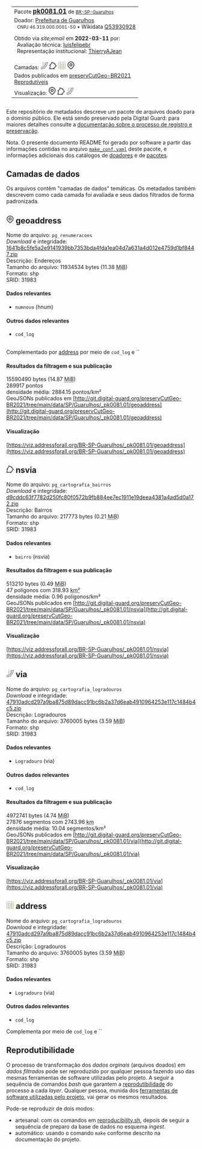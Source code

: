 <aside>
<table align="right" style="padding: 1em">
<tr><td>Pacote <a target="_git" title="link canônico para o git deste pacote" href="http://git.digital-guard.org/preserv-BR/blob/main/data/SP/Guarulhos/_pk0081.01"><big><b>pk0081.01</b></big></a> de <small><a target="_osmcodes" title="Jurisdição" href="https://osm.codes/BR-SP-Guarulhos">BR-SP-Guarulhos</a></small>
</td></tr>
<tr><td>
Doador: <a rel="external" target="_doador" href="https://www.guarulhos.sp.gov.br/">Prefeitura de Guarulhos</a>
<br/>&nbsp; <small>CNPJ 46.319.000.0001-50</small> • Wikidata <a rel="external" target="_doador" title="link descritor Wikidata do doador" href="https://www.wikidata.org/wiki/Q53930928">Q53930928</a></small><br/>

Obtido via <i>site;email</i> em <b>2022-03-11</b> por:
<br/>&nbsp; Avaliação técnica: <a rel="external" target="_gitPerson" title="usuário Git" href="https://github.com/luisfelipebr">luisfelipebr</a>
<br/>&nbsp; Representação institucional: <a rel="external" target="_gitPerson" title="usuário Git" href="https://github.com/ThierryAJean">ThierryAJean</a><br/>
</td></tr>
<tr><td>Camadas: <a title="via" href="#-via"><img src="https://raw.githubusercontent.com/digital-guard/preserv/main/docs/assets/layerIcon-via.png" alt="via" width="20"/></a> <a title="nsvia" href="#-nsvia"><img src="https://raw.githubusercontent.com/digital-guard/preserv/main/docs/assets/layerIcon-nsvia.png" alt="nsvia" width="20"/></a> <a title="address" href="#-address"><img src="https://raw.githubusercontent.com/digital-guard/preserv/main/docs/assets/layerIcon-address.png" alt="address" width="20"/></a> <a title="geoaddress" href="#-geoaddress"><img src="https://raw.githubusercontent.com/digital-guard/preserv/main/docs/assets/layerIcon-geoaddress.png" alt="geoaddress" width="20"/></a> </td></tr>
<tr><td>Dados publicados em <a href="http://git.digital-guard.org/preservCutGeo-BR2021/tree/main/data/SP/Guarulhos/_pk0081.01">preservCutGeo-BR2021</a><br/><a href="#reprodutibilidade">Reprodutíveis</a></td></tr>
<tr><td>Visualização: <a title="geoaddress" href="https://viz.addressforall.org/BR-SP-Guarulhos/_pk0081.01/geoaddress"><img src="https://raw.githubusercontent.com/digital-guard/preserv/main/docs/assets/layerIcon-geoaddress.png" alt="geoaddress" width="20"/></a> <a title="nsvia" href="https://viz.addressforall.org/BR-SP-Guarulhos/_pk0081.01/nsvia"><img src="https://raw.githubusercontent.com/digital-guard/preserv/main/docs/assets/layerIcon-nsvia.png" alt="nsvia" width="20"/></a> <a title="via" href="https://viz.addressforall.org/BR-SP-Guarulhos/_pk0081.01/via"><img src="https://raw.githubusercontent.com/digital-guard/preserv/main/docs/assets/layerIcon-via.png" alt="via" width="20"/></a> </td></tr>
</table>
</aside>

<section>

Este repositório de metadados descreve um pacote de arquivos doado para o domínio público. Ele está sendo preservado pela Digital Guard: para maiores detalhes consulte a [documentação sobre o processo de registro e preservação](https://wiki.addressforall.org/doc/Documentação_Digital-guard).

Nota. O presente documento README foi gerado por software a partir das informações contidas no arquivo [`make_conf.yaml`](http://git.digital-guard.org/preserv-BR/blob/main/data/SP/Guarulhos/_pk0081.01/make_conf.yaml) deste pacote, e informações adicionais dos catálogos de [doadores](https://git.digital-guard.org/preserv-BR/blob/main/data/donor.csv) e de [pacotes](https://git.digital-guard.org/preserv-BR/blob/main/data/donatedPack.csv).

# Camadas de dados

Os arquivos contêm "camadas de dados" temáticas. Os metadados também descrevem como cada camada foi avaliada e seus dados filtrados de forma padronizada.

## <img src="https://raw.githubusercontent.com/digital-guard/preserv/main/docs/assets/layerIcon-geoaddress.png" alt="geoaddress" width="20"/> geoaddress

Nome do arquivo: `pg_renumeracoes`<br/>*Download* e integridade: [1641b8c5fe5a2e9141939bb7353bda4fda1ea04d7a631a4d012e4759d1bf8447.zip](http://dl.digital-guard.org/1641b8c5fe5a2e9141939bb7353bda4fda1ea04d7a631a4d012e4759d1bf8447.zip)<br/>Descrição: Endereços<br/>Tamanho do arquivo: 11934534 bytes (11.38 <abbr title="mebibyte">MiB</abbr>)<br/>Formato: shp<br/>SRID: 31983

#### Dados relevantes
* `numnovo` (hnum)

#### Outros dados relevantes
* `cod_log`

<br/>Complementado por [address](#-address) por meio de `cod_log` e ``

#### Resultados da filtragem e sua publicação
15590490 bytes (14.87 <abbr title="mebibyte">MiB</abbr>)<br/>289917 pontos<br/>densidade média: 2884.15 pontos/km²<br/>GeoJSONs publicados em [http://git.digital-guard.org/preservCutGeo-BR2021/tree/main/data/SP/Guarulhos/_pk0081.01/geoaddress](http://git.digital-guard.org/preservCutGeo-BR2021/tree/main/data/SP/Guarulhos/_pk0081.01/geoaddress)

#### Visualização
[https://viz.addressforall.org/BR-SP-Guarulhos/_pk0081.01/geoaddress](https://viz.addressforall.org/BR-SP-Guarulhos/_pk0081.01/geoaddress)
## <img src="https://raw.githubusercontent.com/digital-guard/preserv/main/docs/assets/layerIcon-nsvia.png" alt="nsvia" width="20"/> nsvia

Nome do arquivo: `pg_cartografia_bairros`<br/>*Download* e integridade: [d9cddc63f7782d250fc80f0572b9fb884ee7ec1911e19deea4381a4ad5d0a172.zip](http://dl.digital-guard.org/d9cddc63f7782d250fc80f0572b9fb884ee7ec1911e19deea4381a4ad5d0a172.zip)<br/>Descrição: Bairros<br/>Tamanho do arquivo: 217773 bytes (0.21 <abbr title="mebibyte">MiB</abbr>)<br/>Formato: shp<br/>SRID: 31983

#### Dados relevantes
* `bairro` (nsvia)

#### Resultados da filtragem e sua publicação
513210 bytes (0.49 <abbr title="mebibyte">MiB</abbr>)<br/>47 polígonos com 318.93 <abbr title="quilômetros quadrados">km²</abbr><br/>densidade média: 0.96 polígonos/km²<br/>GeoJSONs publicados em [http://git.digital-guard.org/preservCutGeo-BR2021/tree/main/data/SP/Guarulhos/_pk0081.01/nsvia](http://git.digital-guard.org/preservCutGeo-BR2021/tree/main/data/SP/Guarulhos/_pk0081.01/nsvia)

#### Visualização
[https://viz.addressforall.org/BR-SP-Guarulhos/_pk0081.01/nsvia](https://viz.addressforall.org/BR-SP-Guarulhos/_pk0081.01/nsvia)
## <img src="https://raw.githubusercontent.com/digital-guard/preserv/main/docs/assets/layerIcon-via.png" alt="via" width="20"/> via

Nome do arquivo: `pg_cartografia_logradouros`<br/>*Download* e integridade: [47910adcd297a9ba875d89dacc91bc6b2a37d6eab4910964253e117c1484b4c5.zip](http://dl.digital-guard.org/47910adcd297a9ba875d89dacc91bc6b2a37d6eab4910964253e117c1484b4c5.zip)<br/>Descrição: Logradouros<br/>Tamanho do arquivo: 3760005 bytes (3.59 <abbr title="mebibyte">MiB</abbr>)<br/>Formato: shp<br/>SRID: 31983

#### Dados relevantes
* `Logradouro` (via)

#### Outros dados relevantes
* `cod_log`

#### Resultados da filtragem e sua publicação
4972741 bytes (4.74 <abbr title="mebibyte">MiB</abbr>)<br/>27876 segmentos com 2743.96 <abbr title="quilômetros">km</abbr><br/>densidade média: 10.04 segmentos/km²<br/>GeoJSONs publicados em [http://git.digital-guard.org/preservCutGeo-BR2021/tree/main/data/SP/Guarulhos/_pk0081.01/via](http://git.digital-guard.org/preservCutGeo-BR2021/tree/main/data/SP/Guarulhos/_pk0081.01/via)

#### Visualização
[https://viz.addressforall.org/BR-SP-Guarulhos/_pk0081.01/via](https://viz.addressforall.org/BR-SP-Guarulhos/_pk0081.01/via)
## <img src="https://raw.githubusercontent.com/digital-guard/preserv/main/docs/assets/layerIcon-address.png" alt="address" width="20"/> address

Nome do arquivo: `pg_cartografia_logradouros`<br/>*Download* e integridade: [47910adcd297a9ba875d89dacc91bc6b2a37d6eab4910964253e117c1484b4c5.zip](http://dl.digital-guard.org/47910adcd297a9ba875d89dacc91bc6b2a37d6eab4910964253e117c1484b4c5.zip)<br/>Descrição: Logradouros<br/>Tamanho do arquivo: 3760005 bytes (3.59 <abbr title="mebibyte">MiB</abbr>)<br/>Formato: shp<br/>SRID: 31983

#### Dados relevantes
* `Logradouro` (via)

#### Outros dados relevantes
* `cod_log`

Complementa [](#-) por meio de `cod_log` e ``

</section>
<section>

# Reprodutibilidade

O processo de transformação dos *dados orginais* (arquivos doados) em *dados filtrados* pode ser reproduzido por qualquer pessoa fazendo uso das mesmas ferramentas de software utilizadas pelo projeto. A seguir a sequência de comandos *bash* que garantem a [reprodutibilidade](https://en.wikipedia.org/wiki/Reproducibility) do processo a cada *layer*. Qualquer pessoa, munida dos [ferramentas de software utilizadas pelo projeto](https://git.AddressForAll.org/suporte/blob/master/docs/pt/infra.md#ambientes-e-ferramentas-de-uso-geral), vai gerar os mesmos resultados.

Pode-se reproduzir de dois modos:
* artesanal: com os comandos em [reproducibility.sh](http://git.digital-guard.org/preserv-BR/blob/main/data/SP/Guarulhos/_pk0081.01/reproducibility.sh), depois de seguir a sequência de preparo da base de dados no esquema *ingest*.
* automático: usando o comando `make` conforme descrito na documentação do projeto.

</section>

